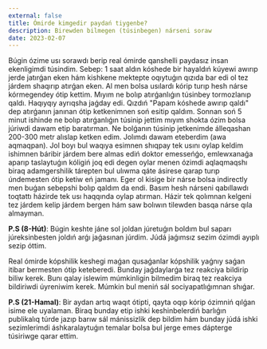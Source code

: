```yaml
---
external: false
title: Ómirde kimgedir paydań tiygenbe?
description: Birewden bilmegen (túsinbegen) nárseni soraw
date: 2023-02-07
---
```


Búgin ózime usı sorawdı berip real ómirde qanshelli paydasız insan ekenligimdi túsindim. Sebep: 1 saat aldın kóshede bir hayaldıń kúyewi awırıp jerde jatırǵan eken hám kishkene mektepte oqıytuǵın qızıda bar edi ol tez járdem shaqırıp atırǵan eken. Al men bolsa usılardı kórip turıp hesh nárse kórmegendey ótip kettim. Mıyım ne bolıp atırǵanlıǵın túsinbey tormozlanıp qaldı. Haqıyqıy ayrıqsha jaǵday edi. Qızdıń "Papam kóshede awırıp qaldı" dep atırǵanın janınan ótip ketkenimnen soń esitip qaldım. Sonnan soń 5 minut ishinde ne bolıp atırǵanlıǵın túsinip jettim mıyım shokta ózim bolsa júriwdi dawam etip baratırman. Ne bolǵanın túsinip jetkenimde álleqashan 200-300 metr alıslap ketken edim. Jolımdı dawam eteberdim (awa aqmaqpan). Jol boyı bul waqıya esimnen shıqpay tek usını oylap keldim ishimnen báribir járdem bere almas ediń doktor emesseńǵo, emlewxanaǵa aparıp taslaytuǵın kóligiń joq edi degen oylar menen ózimdi aqlaqmaqshı biraq adamgershilik tárepten bul ulıwma qáte ásirese qarap turıp úndemesten ótip ketiw eń jamanı. Eger ol kisige bir nárse bolsa indirectly men buǵan sebepshi bolıp qaldım da endi. Basım hesh nárseni qabıllawdı toqtattı házirde tek usı haqqında oylap atırman. Házir tek qolımnan kelgeni tez járdem kelip járdem bergen hám saw bolıwın tilewden basqa nárse qıla almayman.

**P.S (8-Hút)**: Búgin keshte jáne sol joldan júretuǵın boldım bul saparı júreksinbesten joldıń arǵı jaǵasınan júrdim. Júdá jaǵımsız sezim ózimdi ayıplı sezip óttim.

Real ómirde kópshilik keshegi maǵan qusaǵanlar kópshilik yaǵnıy saǵan itibar bermesten ótip keteberedi. Bunday jaǵdaylarǵa tez reakciya bildirip biliw kerek. Bunı qalay islewim múmkinligin bilmedim biraq tez reakciya bildiriwdi úyreniwim kerek. Múmkin bul meniń sál sociyapatlıǵımnan shıǵar.

**P.S (21-Hamal)**: Bir aydan artıq waqıt ótipti, qayta oqıp kórip ózimniń qılǵan isime ele uyalaman. Biraq bunday etip ishki keshinbelerdiń barlıǵın publikalıq túrde jazıp barıw sál mánissizlik dep bildim hám bunday júdá ishki sezimlerimdi áshkaralaytuǵın temalar bolsa bul jerge emes dápterge túsiriwge qarar ettim.
